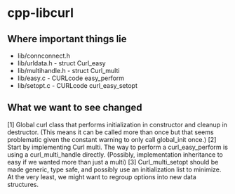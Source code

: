 # cpp-libcurl


## Where important things lie
- lib/connconnect.h
- lib/urldata.h  -  struct Curl_easy
- lib/multihandle.h - struct Curl_multi
- lib/easy.c - CURLcode easy_perform
- lib/setopt.c - CURLcode curl_easy_setopt

## What we want to see changed
[1] Global curl class that performs initialization in constructor and cleanup in destructor. (This means it can be called more than once but that seems problematic given the constant warning to only call global_init once.)
[2] Start by implementing Curl multi. The way to perform a curl_easy_perform is using a curl_multi_handle directly. (Possibly, implementation inheritance to easy if we wanted more than just a multi)
[3] Curl_multi_setopt should be made generic, type safe, and possibly use an initialization list to minimize. At the very least, we might want to regroup options into new data structures.
